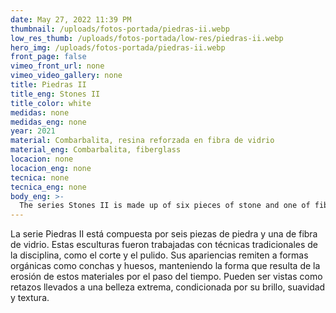 ```yaml
---
date: May 27, 2022 11:39 PM
thumbnail: /uploads/fotos-portada/piedras-ii.webp
low_res_thumb: /uploads/fotos-portada/low-res/piedras-ii.webp
hero_img: /uploads/fotos-portada/piedras-ii.webp
front_page: false
vimeo_front_url: none
vimeo_video_gallery: none
title: Piedras II
title_eng: Stones II
title_color: white
medidas: none
medidas_eng: none
year: 2021
material: Combarbalita, resina reforzada en fibra de vidrio
material_eng: Combarbalita, fiberglass
locacion: none
locacion_eng: none
tecnica: none
tecnica_eng: none
body_eng: >-
  The series Stones II is made up of six pieces of stone and one of fiberglass.  These sculptures were elaborated with classic technics of the discipline, like cutting and polishing. Their appearance cross-reference to organic forms, like shells and bones, retaining the form that results from the erosion of these materials with time.  They can be seen as remnants taken to their extreme beauty, conditioned by their shine, softness, and texture.
---
```

La serie Piedras II está compuesta por seis piezas de piedra y una de fibra de vidrio. Estas esculturas fueron trabajadas con técnicas tradicionales de la disciplina, como el corte y el pulido. Sus apariencias remiten a formas orgánicas como conchas y huesos, manteniendo la forma que resulta de la erosión de estos materiales por el paso del tiempo. Pueden ser vistas como retazos llevados a una belleza extrema, condicionada por su brillo, suavidad y textura.